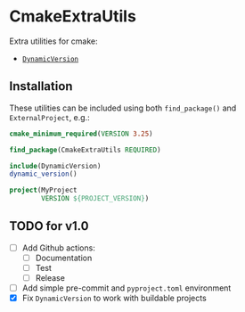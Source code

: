 # CmakeExtraUtils

Extra utilities for cmake:

- [`DynamicVersion`](cmake/DynamicVersion.cmake)

## Installation

These utilities can be included using both `find_package()` and `ExternalProject`, e.g.:
```cmake
cmake_minimum_required(VERSION 3.25)

find_package(CmakeExtraUtils REQUIRED)

include(DynamicVersion)
dynamic_version()

project(MyProject
        VERSION ${PROJECT_VERSION})
```

## TODO for v1.0

- [ ] Add Github actions:
    - [ ] Documentation
    - [ ] Test
    - [ ] Release
- [ ] Add simple pre-commit and `pyproject.toml` environment
- [x] Fix `DynamicVersion` to work with buildable projects
